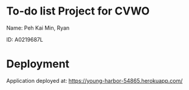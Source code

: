 # To-do list Project for CVWO

Name: Peh Kai Min, Ryan

ID: A0219687L


# Deployment

Application deployed at: https://young-harbor-54865.herokuapp.com/

